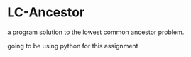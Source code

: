 # LC-Ancestor
a program solution to the lowest common ancestor problem.

going to be using python for this assignment
